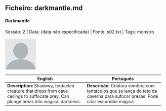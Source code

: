 ## Ficheiro: darkmantle.md

#### Darkmantle

Sessão: 2 | Data: (data não especificada) | Fonte: s02.txt | Tags: monstro

![Darkmantle](blank.png)

| English | Português |
|---------|-----------|
| **Description:** Shadowy, tentacled creature that drops from cave ceilings to suffocate prey. Can plunge areas into magical darkness. | **Descrição:** Criatura sombria com tentáculos que se lança do teto da caverna para sufocar presas. Pode criar escuridão mágica. |


























